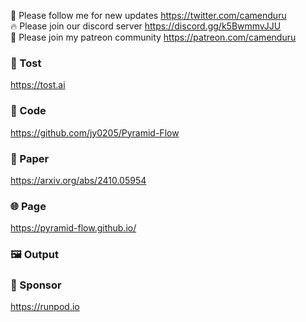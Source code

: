 🐣 Please follow me for new updates https://twitter.com/camenduru <br />
🔥 Please join our discord server https://discord.gg/k5BwmmvJJU <br />
🥳 Please join my patreon community https://patreon.com/camenduru <br />

###  🥪 Tost
https://tost.ai

### 🧬 Code
https://github.com/jy0205/Pyramid-Flow <br />

### 📄 Paper
https://arxiv.org/abs/2410.05954 <br />

### 🌐 Page
https://pyramid-flow.github.io/ <br />

### 🖼 Output

### 🏢 Sponsor
https://runpod.io
